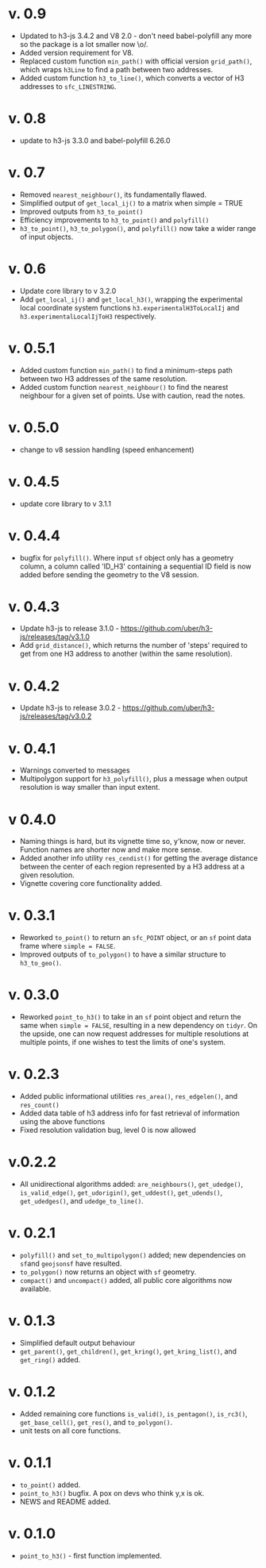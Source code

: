 # v. 0.9

  * Updated to h3-js 3.4.2 and V8 2.0 - don't need babel-polyfill any more so the package is a lot smaller now \\o/.
  * Added version requirement for V8.  
  * Replaced custom function `min_path()` with official version `grid_path()`, which wraps `h3Line` to find a path between 
    two addresses.
  * Added custom function `h3_to_line()`, which converts a vector of H3 addresses to `sfc_LINESTRING`.

# v. 0.8

  * update to h3-js 3.3.0 and babel-polyfill 6.26.0

# v. 0.7

  * Removed `nearest_neighbour()`, its fundamentally flawed. 
  * Simplified output of `get_local_ij()` to a matrix when simple = TRUE
  * Improved outputs from `h3_to_point()`
  * Efficiency improvements to `h3_to_point()` and `polyfill()`
  * `h3_to_point()`, `h3_to_polygon()`, and `polyfill()` now take a wider range of input objects.

# v. 0.6

  * Update core library to v 3.2.0
  * Add `get_local_ij()` and `get_local_h3()`, wrapping the experimental local coordinate system functions `h3.experimentalH3ToLocalIj` and `h3.experimentalLocalIjToH3` respectively.

# v. 0.5.1
  
  * Added custom function `min_path()` to find a minimum-steps path between two H3 addresses of the same resolution.
  * Added custom function `nearest_neighbour()` to find the nearest neighbour for a given set of points. Use with caution, read the notes.

# v. 0.5.0
 
  * change to v8 session handling (speed enhancement)

# v. 0.4.5

  * update core library to v 3.1.1

# v. 0.4.4
 
  * bugfix for `polyfill()`. Where input `sf` object only has a geometry column, a column called 'ID_H3' containing a sequential ID field is now added before sending the geometry to the V8 session.

# v. 0.4.3

  * Update h3-js to release 3.1.0 - https://github.com/uber/h3-js/releases/tag/v3.1.0
  * Add `grid_distance()`, which returns the number of 'steps' required to get from one H3 address to another (within the same resolution).

# v. 0.4.2

  * Update h3-js to release 3.0.2 - https://github.com/uber/h3-js/releases/tag/v3.0.2

# v. 0.4.1

  * Warnings converted to messages
  * Multipolygon support for `h3_polyfill()`, plus a message when output resolution is way smaller than input extent.

# v 0.4.0

  * Naming things is hard, but its vignette time so, y'know, now or never. Function names are shorter now and make more sense.
  * Added another info utility `res_cendist()` for getting the average distance between the center of each region represented by a H3 address at a given resolution.
  * Vignette covering core functionality added.

# v. 0.3.1
  
  * Reworked `to_point()` to return an `sfc_POINT` object, or an `sf` point data frame where `simple = FALSE`.
  * Improved outputs of `to_polygon()` to have a similar structure to `h3_to_geo()`. 
  
# v. 0.3.0

  * Reworked `point_to_h3()` to take in an `sf` point object and return the same when `simple = FALSE`, resulting in a new dependency on `tidyr`. On the upside, one can now request addresses for multiple resolutions at multiple points, if one wishes to test the limits of one's system.

# v. 0.2.3

  * Added public informational utilities `res_area()`, `res_edgelen()`, and `res_count()`
  * Added data table of h3 address info for fast retrieval of information using the above functions
  * Fixed resolution validation bug, level 0 is now allowed

# v.0.2.2

  * All unidirectional algorithms added: `are_neighbours()`, `get_udedge()`, `is_valid_edge()`, `get_udorigin()`, `get_uddest()`, `get_udends()`, `get_udedges()`, and `udedge_to_line()`.

# v. 0.2.1
  
  * `polyfill()` and `set_to_multipolygon()` added; new dependencies on `sf`and `geojsonsf` have resulted.
  * `to_polygon()` now returns an object with `sf` geometry.
  * `compact()` and `uncompact()` added, all public core algorithms now available.

# v. 0.1.3
  
  * Simplified default output behaviour
  * `get_parent()`, `get_children()`, `get_kring()`, `get_kring_list()`, and `get_ring()` added.

# v. 0.1.2

  * Added remaining core functions `is_valid()`, `is_pentagon()`, `is_rc3()`, `get_base_cell()`, `get_res()`, and `to_polygon()`.
  * unit tests on all core functions.
  
# v. 0.1.1
 
  * `to_point()` added.
  * `point_to_h3()` bugfix. A pox on devs who think y,x is ok.
  * NEWS and README added.

# v. 0.1.0

  * `point_to_h3()` - first function implemented.
